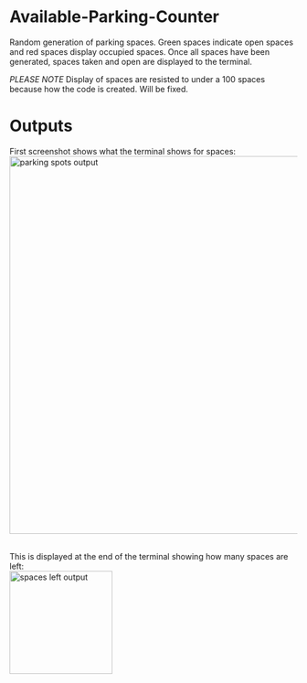 # Available-Parking-Counter
Random generation of parking spaces. Green spaces indicate open spaces and red spaces display occupied spaces. Once all spaces have been generated, spaces taken and open are displayed to the terminal.

*PLEASE NOTE*
Display of spaces are resisted to under a 100 spaces because how the code is created. Will be fixed.

# Outputs
First screenshot shows what the terminal shows for spaces: <br/>
<img width="661" alt="parking spots output" src="https://user-images.githubusercontent.com/32400601/55047517-5227af80-5002-11e9-85ba-ef299412a7f3.PNG"> <br/> <br/>


This is displayed at the end of the terminal showing how many spaces are left: <br/>
<img width="180" alt="spaces left output" src="https://user-images.githubusercontent.com/32400601/55047524-58b62700-5002-11e9-944d-02ed5f67da5b.PNG">


